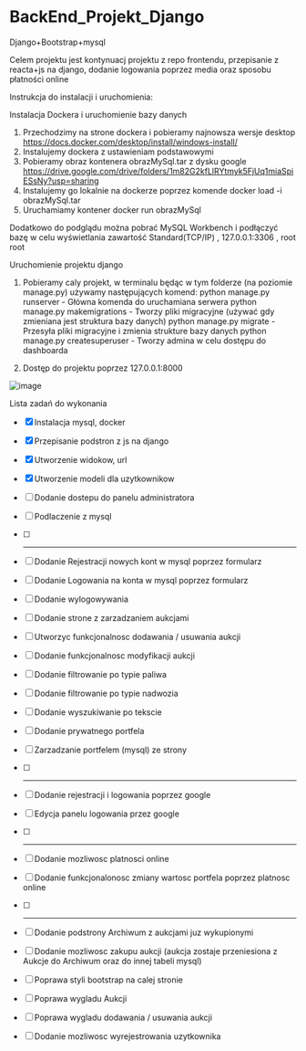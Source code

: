 # BackEnd_Projekt_Django
Django+Bootstrap+mysql

Celem projektu jest kontynuacj projektu z repo frontendu, przepisanie z reacta+js na django, dodanie logowania poprzez media oraz sposobu płatności online

Instrukcja do instalacji i uruchomienia:


Instalacja Dockera i uruchomienie bazy danych
  1. Przechodzimy na strone dockera i pobieramy najnowsza wersje desktop https://docs.docker.com/desktop/install/windows-install/
  2. Instalujemy dockera z ustawieniam podstawowymi
  3. Pobieramy obraz kontenera obrazMySql.tar z dysku google https://drive.google.com/drive/folders/1m82G2kfLlRYtmyk5FjUq1miaSpiESsNy?usp=sharing
  4. Instalujemy go lokalnie na dockerze poprzez komende docker load -i obrazMySql.tar
  5. Uruchamiamy kontener docker run obrazMySql


Dodatkowo do podglądu można pobrać MySQL Workbench i podłączyć bazę w celu wyświetlania zawartość
Standard(TCP/IP) , 127.0.0.1:3306 , root root
  
 
Uruchomienie projektu django
  1. Pobieramy caly projekt, w terminalu będąc w tym folderze (na poziomie manage.py) używamy następujących komend:
    python manage.py runserver       - Główna komenda do uruchamiana serwera
    python manage.py makemigrations  - Tworzy pliki migracyjne (używać gdy zmieniana jest struktura bazy danych)
    python manage.py migrate         - Przesyła pliki migracyjne i zmienia strukture bazy danych
    python manage.py createsuperuser - Tworzy admina w celu dostępu do dashboarda
  
  2. Dostęp do projektu poprzez 127.0.0.1:8000
  
![image](https://user-images.githubusercontent.com/121674957/235900345-b62ed8db-1563-4e7c-9871-c28f4f1f778e.png)
 
Lista zadań do wykonania
- [x] Instalacja mysql, docker
- [x] Przepisanie podstron z js na django
- [x] Utworzenie widokow, url
- [x] Utworzenie modeli dla uzytkownikow
- [ ] Dodanie dostepu do panelu administratora
- [ ] Podlaczenie z mysql
- [ ] ---
- [ ] Dodanie Rejestracji nowych kont w mysql poprzez formularz
- [ ] Dodanie Logowania na konta w mysql poprzez formularz
- [ ] Dodanie wylogowywania
- [ ] Dodanie strone z zarzadzaniem aukcjami
- [ ] Utworzyc funkcjonalnosc dodawania / usuwania aukcji
- [ ] Dodanie funkcjonalnosc modyfikacji aukcji
- [ ] Dodanie filtrowanie po typie paliwa
- [ ] Dodanie filtrowanie po typie nadwozia
- [ ] Dodanie wyszukiwanie po tekscie
- [ ] Dodanie prywatnego portfela
- [ ] Zarzadzanie portfelem (mysql) ze strony
- [ ] ---
- [ ] Dodanie rejestracji i logowania poprzez google
- [ ] Edycja panelu logowania przez google
- [ ] ---
- [ ] Dodanie mozliwosc platnosci online
- [ ] Dodanie funkcjonalonosc zmiany wartosc portfela poprzez platnosc online
- [ ] ---
- [ ] Dodanie podstrony Archiwum z aukcjami juz wykupionymi
- [ ] Dodanie mozliwosc zakupu aukcji (aukcja zostaje przeniesiona z Aukcje do Archiwum oraz do innej tabeli mysql)
- [ ] Poprawa styli bootstrap na calej stronie
- [ ] Poprawa wygladu Aukcji 
- [ ] Poprawa wygladu dodawania / usuwania aukcji
- [ ] Dodanie mozliwosc wyrejestrowania uzytkownika






